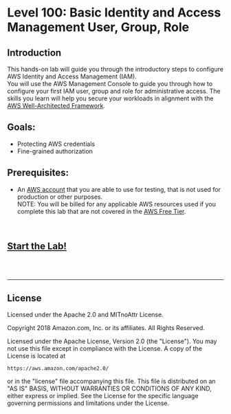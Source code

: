 # Level 100: Basic Identity and Access Management User, Group, Role

## Introduction
This hands-on lab will guide you through the introductory steps to configure AWS Identity and Access Management (IAM).  
You will use the AWS Management Console to guide you through how to configure your first IAM user, group and role for administrative access. The skills you learn will help you secure your workloads in alignment with the [AWS Well-Architected Framework](https://aws.amazon.com/architecture/well-architected/).

## Goals:
* Protecting AWS credentials
* Fine-grained authorization

## Prerequisites:
* An [AWS account](https://portal.aws.amazon.com/gp/aws/developer/registration/index.html) that you are able to use for testing, that is not used for production or other purposes.  
NOTE: You will be billed for any applicable AWS resources used if you complete this lab that are not covered in the [AWS Free Tier](https://aws.amazon.com/free/).

<BR>

## [Start the Lab!](Lab_Guide.md)

<BR>
<BR>

***

## License
Licensed under the Apache 2.0 and MITnoAttr License. 

Copyright 2018 Amazon.com, Inc. or its affiliates. All Rights Reserved.

Licensed under the Apache License, Version 2.0 (the "License"). You may not use this file except in compliance with the License. A copy of the License is located at

    https://aws.amazon.com/apache2.0/

or in the "license" file accompanying this file. This file is distributed on an "AS IS" BASIS, WITHOUT WARRANTIES OR CONDITIONS OF ANY KIND, either express or implied. See the License for the specific language governing permissions and limitations under the License.


